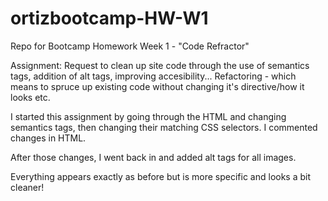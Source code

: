 # ortizbootcamp-HW-W1
Repo for Bootcamp Homework Week 1 - "Code Refractor"

Assignment: Request to clean up site code through the use of semantics tags, addition of alt tags, improving accesibility... Refactoring - which means to spruce up existing code without changing it's directive/how it looks etc.

I started this assignment by going through the HTML and changing semantics tags, then changing their matching CSS selectors. I commented changes in HTML.

After those changes, I went back in and added alt tags for all images.

Everything appears exactly as before but is more specific and looks a bit cleaner!
